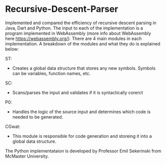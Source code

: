 # Recursive-Descent-Parser
Implemented and compared the efficiency of recursive descent parsing in Java, Dart and Python. The input to each of the implementation is a program implemented in WebAssembly (more info about WebAssembly here https://webassembly.org/). There are 4 main modules in each implementation. A breakdown of the modules and what they do is explained below:

ST:
 - Creates a global data structure that stores any new symbols. Symbols can be variables, function names, etc.
 
SC:
- Scans/parses the input and validates if it is syntactically corerct

P0:
- Handles the logic of the source input and determines which code is needed to be generated. 

CGwat:
- This module is responsible for code generation and storeing it into a global data structure. 


The Python implementataion is developed by Professor Emil Sekerinski from McMaster University. 
